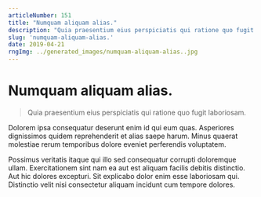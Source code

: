 ```yaml
---
articleNumber: 151
title: "Numquam aliquam alias."
description: "Quia praesentium eius perspiciatis qui ratione quo fugit laboriosam."
slug: 'numquam-aliquam-alias.'
date: 2019-04-21
rngImg: ../generated_images/numquam-aliquam-alias..jpg
---
```


# Numquam aliquam alias.

> Quia praesentium eius perspiciatis qui ratione quo fugit laboriosam.

Dolorem ipsa consequatur deserunt enim id qui eum quas. Asperiores dignissimos quidem reprehenderit et alias saepe harum. Minus quaerat molestiae rerum temporibus dolore eveniet perferendis voluptatem.
 Possimus veritatis itaque qui illo sed consequatur corrupti doloremque ullam. Exercitationem sint nam ea aut est aliquam facilis debitis distinctio. Aut hic dolores excepturi. Sit explicabo dolor enim esse laboriosam qui. Distinctio velit nisi consectetur aliquam incidunt cum tempore dolores.
